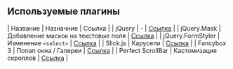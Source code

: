 ## Используемые плагины
| Название | Назначние | Ссылка |
| jQuery   | - | [Ссылка](https://github.com/jquery/jquery) |
| jQuery.Mask | Добавление маскок на текстовые поля | [Ссылка](https://github.com/igorescobar/jQuery-Mask-Plugin) |
| jQuery.FormStyler | Изменение `<select>` | [Ссылка]() |
| Slick.js | Карусели | [Ссылка](https://github.com/kenwheeler/slick) |
| Fancybox 3 | Попап окна / Галереи | [Ссылка](https://github.com/fancyapps/fancybox) |
| Perfect ScrollBar | Кастомизация скроллов | [Ссылка](https://github.com/utatti/perfect-scrollbar) |